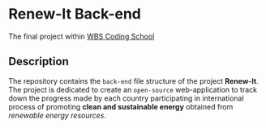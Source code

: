 # Renew-It Back-end

The final project within [WBS Coding School](https://www.wbscodingschool.com/)


## Description
The repository contains the `back-end` file structure of the project **Renew-It**. The project is dedicated to create an `open-source` web-application to track down the progress made by each country participating in international process of promoting **clean and sustainable energy** obtained from *renewable energy resources*.
